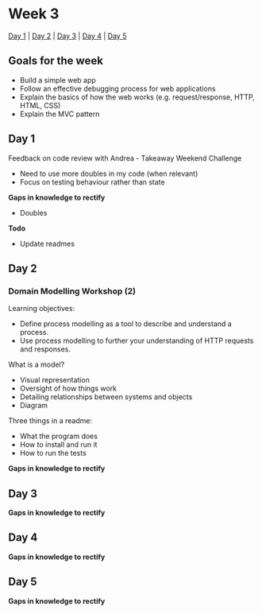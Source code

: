 # Week 3

[Day 1](#day-1) | [Day 2](#day-2) | [Day 3](#day-3) | [Day 4](#day-4) | [Day 5](#day-5)

## Goals for the week

- Build a simple web app
- Follow an effective debugging process for web applications
- Explain the basics of how the web works (e.g. request/response, HTTP, HTML, CSS)
- Explain the MVC pattern

## Day 1

Feedback on code review with Andrea - Takeaway Weekend Challenge
- Need to use more doubles in my code (when relevant)
- Focus on testing behaviour rather than state

**Gaps in knowledge to rectify**
- Doubles

**Todo**
- Update readmes

## Day 2

### Domain Modelling Workshop (2)

Learning objectives:
- Define process modelling as a tool to describe and understand a process.
- Use process modelling to further your understanding of HTTP requests and responses.

What is a model?
- Visual representation
- Oversight of how things work
- Detailing relationships between systems and objects
- Diagram

Three things in a readme:
- What the program does
- How to install and run it
- How to run the tests


**Gaps in knowledge to rectify**

## Day 3

**Gaps in knowledge to rectify**

## Day 4

**Gaps in knowledge to rectify**


## Day 5


**Gaps in knowledge to rectify**
